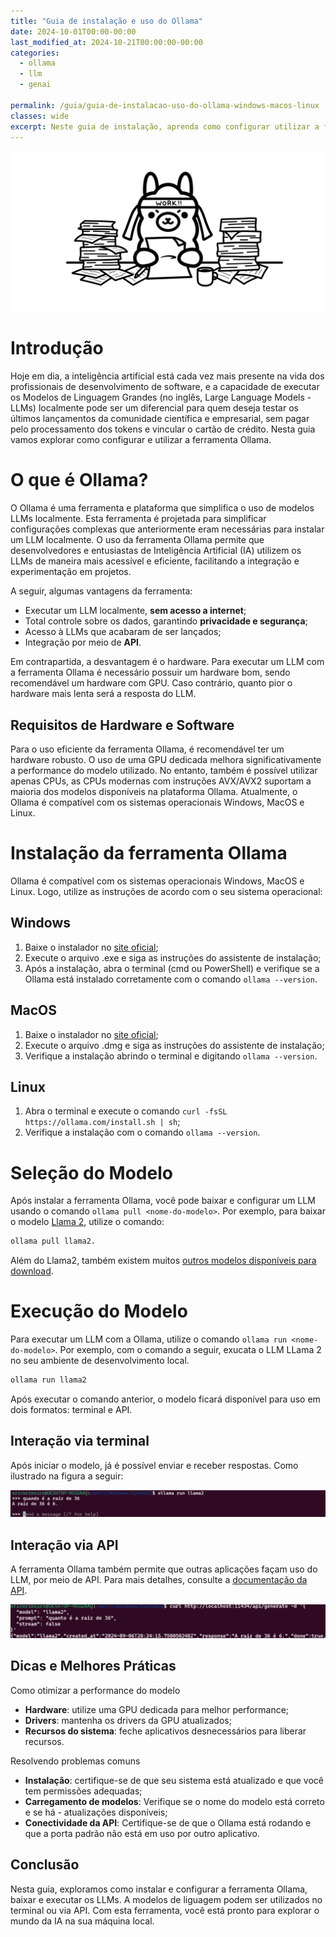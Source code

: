 ```yaml
---
title: "Guia de instalação e uso do Ollama"
date: 2024-10-01T00:00-00:00
last_modified_at: 2024-10-21T00:00:00-00:00
categories:
  - ollama
  - llm
  - genai

permalink: /guia/guia-de-instalacao-uso-do-ollama-windows-macos-linux
classes: wide
excerpt: Neste guia de instalação, aprenda como configurar utilizar a ferramenta Ollama, para ter seu próprio ChatGPT na máquina local.
---
```


![alt text](/images/ollama-logo.png)

# Introdução

Hoje em dia, a inteligência artificial está cada vez mais presente na vida dos profissionais de desenvolvimento de software, e a capacidade de executar os Modelos de Linguagem Grandes (no inglês, Large Language Models - LLMs) localmente pode ser um diferencial para quem deseja testar os últimos lançamentos da comunidade científica e empresarial, sem pagar pelo processamento dos tokens e vincular o cartão de crédito. Nesta guia vamos explorar como configurar e utilizar a ferramenta Ollama.

# O que é Ollama?

O Ollama é uma ferramenta e plataforma que simplifica o uso de modelos LLMs localmente. Esta ferramenta é projetada para simplificar configurações complexas que anteriormente eram necessárias para instalar um LLM localmente. O uso da ferramenta Ollama permite que desenvolvedores e entusiastas de Inteligência Artificial (IA) utilizem os LLMs de maneira mais acessível e eficiente, facilitando a integração e experimentação em projetos.

A seguir, algumas vantagens da ferramenta: 
- Executar um LLM localmente, **sem acesso a internet**;
- Total controle sobre os dados, garantindo **privacidade e segurança**;
- Acesso à LLMs que acabaram de ser lançados;
- Integração por meio de **API**.

Em contrapartida, a desvantagem é o hardware. Para executar um LLM com a ferramenta Ollama é necessário possuir um hardware bom, sendo recomendável um hardware com GPU. Caso contrário, quanto pior o hardware mais lenta será a resposta do LLM.

## Requisitos de Hardware e Software

Para o uso eficiente da ferramenta Ollama, é recomendável ter um hardware robusto. O uso de uma GPU dedicada melhora significativamente a performance do modelo utilizado. No entanto, também é possível utilizar apenas CPUs, as CPUs modernas com instruções AVX/AVX2 suportam a maioria dos modelos disponíveis na plataforma Ollama. Atualmente, o Ollama é compatível com os sistemas operacionais Windows, MacOS e Linux.

# Instalação da ferramenta Ollama

Ollama é compatível com os sistemas operacionais Windows, MacOS e Linux. Logo, utilize as instruções de acordo com o seu sistema operacional:

## Windows

1. Baixe  o instalador no [site oficial](https://ollama.com/download/windows);
2. Execute o arquivo .exe e siga as instruções do assistente de instalação;
3. Após a instalação, abra o terminal (cmd ou PowerShell) e verifique se a Ollama está instalado corretamente com o comando `ollama --version`.

## MacOS

1. Baixe o instalador no [site oficial](https://ollama.com/download/mac);
2. Execute o arquivo .dmg e siga as instruções do assistente de instalação;
3. Verifique a instalação abrindo o terminal e digitando `ollama --version`.

## Linux

1. Abra o terminal e execute o comando `curl -fsSL https://ollama.com/install.sh | sh`;
2. Verifique a instalação com o comando `ollama --version`.

# Seleção do Modelo

Após instalar a ferramenta Ollama, você pode baixar e configurar um LLM usando o comando `ollama pull <nome-do-modelo>`. Por exemplo, para baixar o modelo [Llama 2](https://llama.meta.com/llama2/), utilize o comando:

```bash
ollama pull llama2.
```

Além do Llama2, também existem muitos [outros modelos disponíveis para download](https://ollama.com/library?sort=popular).

# Execução do Modelo

Para executar um LLM com a Ollama, utilize o comando `ollama run <nome-do-modelo>`. Por exemplo, com o comando a seguir, exucata o LLM LLama 2 no seu ambiente de desenvolvimento local.

```bash
ollama run llama2
```

Após executar o comando anterior, o modelo ficará disponível para uso em dois formatos: terminal e API.

## Interação via terminal

Após iniciar o modelo, já é possível enviar e receber respostas. Como ilustrado na figura a seguir:

![Executando o modelo LLama 2 localmente com Ollama](/images/ollama-run-llama2.png)

## Interação via API

A ferramenta Ollama também permite que outras aplicações façam uso do LLM, por meio de API. Para mais detalhes, consulte a [documentação da API](https://github.com/ollama/ollama/blob/main/docs/api.md#list-local-models).

![alt text](/images/olla-run-api.png)

## Dicas e Melhores Práticas

Como otimizar a performance do modelo

- **Hardware**: utilize uma GPU dedicada para melhor performance;
- **Drivers**: mantenha os drivers da GPU atualizados;
- **Recursos do sistema**: feche aplicativos desnecessários para liberar recursos.

Resolvendo problemas comuns

- **Instalação**: certifique-se de que seu sistema está atualizado e que você tem permissões adequadas;
- **Carregamento de modelos**: Verifique se o nome do modelo está correto e se há - atualizações disponíveis;
- **Conectividade da API**: Certifique-se de que o Ollama está rodando e que a porta padrão não está em uso por outro aplicativo.

## Conclusão

Nesta guia, exploramos como instalar e configurar a ferramenta Ollama, baixar e executar os LLMs. A modelos de liguagem podem ser utilizados no terminal ou via API. Com esta ferramenta, você está pronto para explorar o mundo da IA na sua máquina local.
